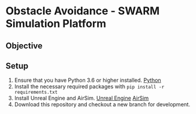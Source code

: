 # Obstacle Avoidance - SWARM Simulation Platform

## Objective

## Setup
1. Ensure that you have Python 3.6 or higher installed. [Python](https://www.python.org/downloads/)
2. Install the necessary required packages with `pip install -r requirements.txt`
3. Install Unreal Engine and AirSim. [Unreal Engine](https://www.unrealengine.com/en-US/) [AirSim](https://github.com/microsoft/AirSim)
4. Download this repository and checkout a new branch for development.
